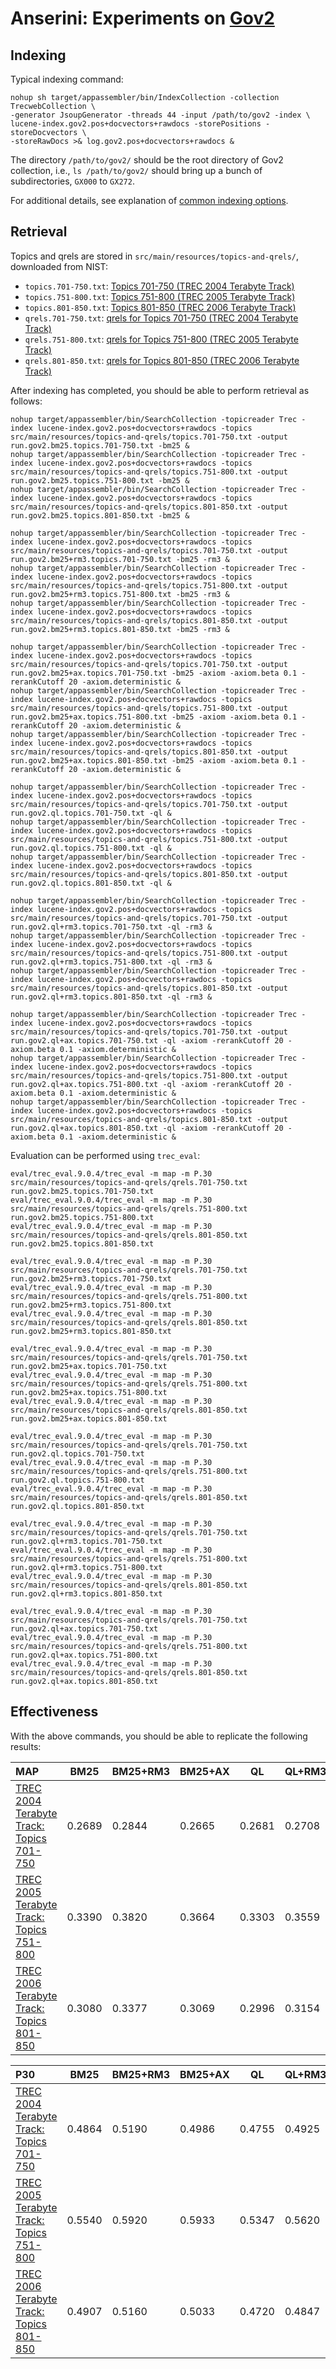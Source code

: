 # Anserini: Experiments on [Gov2](http://ir.dcs.gla.ac.uk/test_collections/gov2-summary.htm)

## Indexing

Typical indexing command:

```
nohup sh target/appassembler/bin/IndexCollection -collection TrecwebCollection \
-generator JsoupGenerator -threads 44 -input /path/to/gov2 -index \
lucene-index.gov2.pos+docvectors+rawdocs -storePositions -storeDocvectors \
-storeRawDocs >& log.gov2.pos+docvectors+rawdocs &
```

The directory `/path/to/gov2/` should be the root directory of Gov2 collection, i.e., `ls /path/to/gov2/` should bring up a bunch of subdirectories, `GX000` to `GX272`.

For additional details, see explanation of [common indexing options](common-indexing-options.md).

## Retrieval

Topics and qrels are stored in `src/main/resources/topics-and-qrels/`, downloaded from NIST:

+ `topics.701-750.txt`: [Topics 701-750 (TREC 2004 Terabyte Track)](http://trec.nist.gov/data/terabyte/04/04topics.701-750.txt)
+ `topics.751-800.txt`: [Topics 751-800 (TREC 2005 Terabyte Track)](http://trec.nist.gov/data/terabyte/05/05.topics.751-800.txt)
+ `topics.801-850.txt`: [Topics 801-850 (TREC 2006 Terabyte Track)](http://trec.nist.gov/data/terabyte/06/06.topics.801-850.txt)
+ `qrels.701-750.txt`: [qrels for Topics 701-750 (TREC 2004 Terabyte Track)](http://trec.nist.gov/data/terabyte/04/04.qrels.12-Nov-04)
+ `qrels.751-800.txt`: [qrels for Topics 751-800 (TREC 2005 Terabyte Track)](http://trec.nist.gov/data/terabyte/05/05.adhoc_qrels)
+ `qrels.801-850.txt`: [qrels for Topics 801-850 (TREC 2006 Terabyte Track)](http://trec.nist.gov/data/terabyte/06/qrels.tb06.top50)

After indexing has completed, you should be able to perform retrieval as follows:

```
nohup target/appassembler/bin/SearchCollection -topicreader Trec -index lucene-index.gov2.pos+docvectors+rawdocs -topics src/main/resources/topics-and-qrels/topics.701-750.txt -output run.gov2.bm25.topics.701-750.txt -bm25 &
nohup target/appassembler/bin/SearchCollection -topicreader Trec -index lucene-index.gov2.pos+docvectors+rawdocs -topics src/main/resources/topics-and-qrels/topics.751-800.txt -output run.gov2.bm25.topics.751-800.txt -bm25 &
nohup target/appassembler/bin/SearchCollection -topicreader Trec -index lucene-index.gov2.pos+docvectors+rawdocs -topics src/main/resources/topics-and-qrels/topics.801-850.txt -output run.gov2.bm25.topics.801-850.txt -bm25 &

nohup target/appassembler/bin/SearchCollection -topicreader Trec -index lucene-index.gov2.pos+docvectors+rawdocs -topics src/main/resources/topics-and-qrels/topics.701-750.txt -output run.gov2.bm25+rm3.topics.701-750.txt -bm25 -rm3 &
nohup target/appassembler/bin/SearchCollection -topicreader Trec -index lucene-index.gov2.pos+docvectors+rawdocs -topics src/main/resources/topics-and-qrels/topics.751-800.txt -output run.gov2.bm25+rm3.topics.751-800.txt -bm25 -rm3 &
nohup target/appassembler/bin/SearchCollection -topicreader Trec -index lucene-index.gov2.pos+docvectors+rawdocs -topics src/main/resources/topics-and-qrels/topics.801-850.txt -output run.gov2.bm25+rm3.topics.801-850.txt -bm25 -rm3 &

nohup target/appassembler/bin/SearchCollection -topicreader Trec -index lucene-index.gov2.pos+docvectors+rawdocs -topics src/main/resources/topics-and-qrels/topics.701-750.txt -output run.gov2.bm25+ax.topics.701-750.txt -bm25 -axiom -axiom.beta 0.1 -rerankCutoff 20 -axiom.deterministic &
nohup target/appassembler/bin/SearchCollection -topicreader Trec -index lucene-index.gov2.pos+docvectors+rawdocs -topics src/main/resources/topics-and-qrels/topics.751-800.txt -output run.gov2.bm25+ax.topics.751-800.txt -bm25 -axiom -axiom.beta 0.1 -rerankCutoff 20 -axiom.deterministic &
nohup target/appassembler/bin/SearchCollection -topicreader Trec -index lucene-index.gov2.pos+docvectors+rawdocs -topics src/main/resources/topics-and-qrels/topics.801-850.txt -output run.gov2.bm25+ax.topics.801-850.txt -bm25 -axiom -axiom.beta 0.1 -rerankCutoff 20 -axiom.deterministic &

nohup target/appassembler/bin/SearchCollection -topicreader Trec -index lucene-index.gov2.pos+docvectors+rawdocs -topics src/main/resources/topics-and-qrels/topics.701-750.txt -output run.gov2.ql.topics.701-750.txt -ql &
nohup target/appassembler/bin/SearchCollection -topicreader Trec -index lucene-index.gov2.pos+docvectors+rawdocs -topics src/main/resources/topics-and-qrels/topics.751-800.txt -output run.gov2.ql.topics.751-800.txt -ql &
nohup target/appassembler/bin/SearchCollection -topicreader Trec -index lucene-index.gov2.pos+docvectors+rawdocs -topics src/main/resources/topics-and-qrels/topics.801-850.txt -output run.gov2.ql.topics.801-850.txt -ql &

nohup target/appassembler/bin/SearchCollection -topicreader Trec -index lucene-index.gov2.pos+docvectors+rawdocs -topics src/main/resources/topics-and-qrels/topics.701-750.txt -output run.gov2.ql+rm3.topics.701-750.txt -ql -rm3 &
nohup target/appassembler/bin/SearchCollection -topicreader Trec -index lucene-index.gov2.pos+docvectors+rawdocs -topics src/main/resources/topics-and-qrels/topics.751-800.txt -output run.gov2.ql+rm3.topics.751-800.txt -ql -rm3 &
nohup target/appassembler/bin/SearchCollection -topicreader Trec -index lucene-index.gov2.pos+docvectors+rawdocs -topics src/main/resources/topics-and-qrels/topics.801-850.txt -output run.gov2.ql+rm3.topics.801-850.txt -ql -rm3 &

nohup target/appassembler/bin/SearchCollection -topicreader Trec -index lucene-index.gov2.pos+docvectors+rawdocs -topics src/main/resources/topics-and-qrels/topics.701-750.txt -output run.gov2.ql+ax.topics.701-750.txt -ql -axiom -rerankCutoff 20 -axiom.beta 0.1 -axiom.deterministic &
nohup target/appassembler/bin/SearchCollection -topicreader Trec -index lucene-index.gov2.pos+docvectors+rawdocs -topics src/main/resources/topics-and-qrels/topics.751-800.txt -output run.gov2.ql+ax.topics.751-800.txt -ql -axiom -rerankCutoff 20 -axiom.beta 0.1 -axiom.deterministic &
nohup target/appassembler/bin/SearchCollection -topicreader Trec -index lucene-index.gov2.pos+docvectors+rawdocs -topics src/main/resources/topics-and-qrels/topics.801-850.txt -output run.gov2.ql+ax.topics.801-850.txt -ql -axiom -rerankCutoff 20 -axiom.beta 0.1 -axiom.deterministic &

```

Evaluation can be performed using `trec_eval`:

```
eval/trec_eval.9.0.4/trec_eval -m map -m P.30 src/main/resources/topics-and-qrels/qrels.701-750.txt run.gov2.bm25.topics.701-750.txt
eval/trec_eval.9.0.4/trec_eval -m map -m P.30 src/main/resources/topics-and-qrels/qrels.751-800.txt run.gov2.bm25.topics.751-800.txt
eval/trec_eval.9.0.4/trec_eval -m map -m P.30 src/main/resources/topics-and-qrels/qrels.801-850.txt run.gov2.bm25.topics.801-850.txt

eval/trec_eval.9.0.4/trec_eval -m map -m P.30 src/main/resources/topics-and-qrels/qrels.701-750.txt run.gov2.bm25+rm3.topics.701-750.txt
eval/trec_eval.9.0.4/trec_eval -m map -m P.30 src/main/resources/topics-and-qrels/qrels.751-800.txt run.gov2.bm25+rm3.topics.751-800.txt
eval/trec_eval.9.0.4/trec_eval -m map -m P.30 src/main/resources/topics-and-qrels/qrels.801-850.txt run.gov2.bm25+rm3.topics.801-850.txt

eval/trec_eval.9.0.4/trec_eval -m map -m P.30 src/main/resources/topics-and-qrels/qrels.701-750.txt run.gov2.bm25+ax.topics.701-750.txt
eval/trec_eval.9.0.4/trec_eval -m map -m P.30 src/main/resources/topics-and-qrels/qrels.751-800.txt run.gov2.bm25+ax.topics.751-800.txt
eval/trec_eval.9.0.4/trec_eval -m map -m P.30 src/main/resources/topics-and-qrels/qrels.801-850.txt run.gov2.bm25+ax.topics.801-850.txt

eval/trec_eval.9.0.4/trec_eval -m map -m P.30 src/main/resources/topics-and-qrels/qrels.701-750.txt run.gov2.ql.topics.701-750.txt
eval/trec_eval.9.0.4/trec_eval -m map -m P.30 src/main/resources/topics-and-qrels/qrels.751-800.txt run.gov2.ql.topics.751-800.txt
eval/trec_eval.9.0.4/trec_eval -m map -m P.30 src/main/resources/topics-and-qrels/qrels.801-850.txt run.gov2.ql.topics.801-850.txt

eval/trec_eval.9.0.4/trec_eval -m map -m P.30 src/main/resources/topics-and-qrels/qrels.701-750.txt run.gov2.ql+rm3.topics.701-750.txt
eval/trec_eval.9.0.4/trec_eval -m map -m P.30 src/main/resources/topics-and-qrels/qrels.751-800.txt run.gov2.ql+rm3.topics.751-800.txt
eval/trec_eval.9.0.4/trec_eval -m map -m P.30 src/main/resources/topics-and-qrels/qrels.801-850.txt run.gov2.ql+rm3.topics.801-850.txt

eval/trec_eval.9.0.4/trec_eval -m map -m P.30 src/main/resources/topics-and-qrels/qrels.701-750.txt run.gov2.ql+ax.topics.701-750.txt
eval/trec_eval.9.0.4/trec_eval -m map -m P.30 src/main/resources/topics-and-qrels/qrels.751-800.txt run.gov2.ql+ax.topics.751-800.txt
eval/trec_eval.9.0.4/trec_eval -m map -m P.30 src/main/resources/topics-and-qrels/qrels.801-850.txt run.gov2.ql+ax.topics.801-850.txt

```

## Effectiveness

With the above commands, you should be able to replicate the following results:

MAP                                     | BM25      | BM25+RM3  | BM25+AX   | QL        | QL+RM3    | QL+AX     |
:---------------------------------------|-----------|-----------|-----------|-----------|-----------|-----------|
[TREC 2004 Terabyte Track: Topics 701-750](http://trec.nist.gov/data/terabyte04.html)| 0.2689    | 0.2844    | 0.2665    | 0.2681    | 0.2708    | 0.2666    |
[TREC 2005 Terabyte Track: Topics 751-800](http://trec.nist.gov/data/terabyte05.html)| 0.3390    | 0.3820    | 0.3664    | 0.3303    | 0.3559    | 0.3646    |
[TREC 2006 Terabyte Track: Topics 801-850](http://trec.nist.gov/data/terabyte06.html)| 0.3080    | 0.3377    | 0.3069    | 0.2996    | 0.3154    | 0.3084    |


P30                                     | BM25      | BM25+RM3  | BM25+AX   | QL        | QL+RM3    | QL+AX     |
:---------------------------------------|-----------|-----------|-----------|-----------|-----------|-----------|
[TREC 2004 Terabyte Track: Topics 701-750](http://trec.nist.gov/data/terabyte04.html)| 0.4864    | 0.5190    | 0.4986    | 0.4755    | 0.4925    | 0.4932    |
[TREC 2005 Terabyte Track: Topics 751-800](http://trec.nist.gov/data/terabyte05.html)| 0.5540    | 0.5920    | 0.5933    | 0.5347    | 0.5620    | 0.5840    |
[TREC 2006 Terabyte Track: Topics 801-850](http://trec.nist.gov/data/terabyte06.html)| 0.4907    | 0.5160    | 0.5033    | 0.4720    | 0.4847    | 0.4920    |


